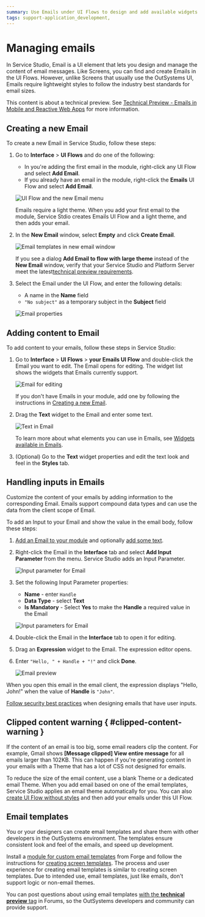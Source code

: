 ```yaml
---
summary: Use Emails under UI Flows to design and add available widgets. Add data to emails with the input parameters.
tags: support-application_development,
---
```


# Managing emails

In Service Studio, Email is a UI element that lets you design and manage the content of email messages. Like Screens, you can find and create Emails in the UI Flows. However, unlike Screens that usually use the OutSystems UI, Emails require lightweight styles to follow the industry best standards for email sizes.

<div class="info" markdown="1">

This content is about a technical preview. See [Technical Preview - Emails in Mobile and Reactive Web Apps](intro.md) for more information.

</div>

## Creating a new Email

To create a new Email in Service Studio, follow these steps:
 
1. Go to **Interface** > **UI Flows** and do one of the following:

    * In you're adding the first email in the module, right-click any UI Flow and select **Add Email**.
    * If you already have an email in the module, right-click the **Emails** UI Flow and select **Add Email**.

    ![UI Flow and the new Email menu](images/add-email-ui-flow-ss.png?width=410)

    <div class="info" markdown="1">

    Emails require a light theme. When you add your first email to the module, Service Stdio creates Emails UI Flow and a light theme, and then adds your email.

    </div>

1. In the **New Email** window, select **Empty** and click **Create Email**.

    ![Email templates in new email window](images/new-email-window-ss.png?width=700)

    If you see a dialog **Add Email to flow with large theme** instead of the **New Email** window, verify that your Service Studio and Platform Server meet the latest[technical preview requirements](intro.md#prerequisites). 

1. Select the Email under the UI Flow, and enter the following details:

    * A name in the **Name** field
    * `"No subject"` as a temporary subject in the **Subject** field

    ![Email properties](images/email-properties.png?width=310)

## Adding content to Email

To add content to your emails, follow these steps in Service Studio:

1. Go to **Interface** > **UI Flows** > **your Emails UI Flow** and double-click the Email you want to edit. The Email opens for editing. The widget list shows the widgets that Emails currently support.
    
    ![Email for editing](images/edit-email-open-ss.png?width=810)

    <div class="info" markdown="1">

    If you don't have Emails in your module, add one by following the instructions in [Creating a new Email](#creating-a-new-email).

    </div>

1. Drag the **Text** widget to the Email and enter some text.

    ![Text in Email](images/edit-email-add-text.png?width=810)

    <div class="info" markdown="1">

    To learn more about what elements you can use in Emails, see [Widgets available in Emails](widgets.md#widgets-available-in-emails). 

    </div>

1. (Optional) Go to the **Text** widget properties and edit the text look and feel in the **Styles** tab.

## Handling inputs in Emails

Customize the content of your emails by adding information to the corresponding Email. Emails support compound data types and can use the data from the client scope of Email.

To add an Input to your Email and show the value in the email body, follow these steps:

1. [Add an Email to your module](#creating-a-new-email) and optionally [add some text](#adding-content-to-email).

1. Right-click the Email in the **Interface** tab and select **Add Input Parameter** from the menu. Service Studio adds an Input Parameter.

    ![Input parameter for Email](images/adding-input-param-emai-ss.png?width=410)

1. Set the following Input Parameter properties:

    * **Name** - enter `Handle`
    * **Data Type** - select **Text**
    * **Is Mandatory** - Select **Yes** to make the **Handle** a required value in the Email

    ![Input parameters for Email](images/inputs-for-emails-ss.png?width=280)

1. Double-click the Email in the **Interface** tab to open it for editing.

1. Drag an **Expression** widget to the Email. The expression editor opens.

1. Enter `"Hello, " + Handle + "!"` and click **Done**.

    ![Email preview](images/expression-preview-ss.png?width=500)


When you open this email in the email client, the expression displays "Hello, John!" when the value of **Handle** is `"John"`.


<div class="warning" markdown="1">

[Follow security best practices](https://success.outsystems.com/Documentation/Best_Practices/Security/Reactive_web_security_best_practices) when designing emails that have user inputs.

</div>

## Clipped content warning { #clipped-content-warning }

If the content of an email is too big, some email readers clip the content. For example, Gmail shows **[Message clipped] View entire message** for all emails larger than 102KB. This can happen if you're generating content in your emails with a Theme that has a lot of CSS not designed for emails.

To reduce the size of the email content, use a blank Theme or a dedicated email Theme. When you add email based on one of the email templates, Service Studio applies an email theme automatically for you. You can also [create UI Flow without styles](../../ui/navigation/ui-flow.md#creating-ui-flow-without-styles) and then add your emails under this UI Flow. 


## Email templates

You or your designers can create email templates and share them with other developers in the OutSystems environment. The templates ensure consistent look and feel of the emails, and speed up development.

Install a [module for custom email templates]() from Forge and follow the instructions for [creating screen templates](../ui/../../ui/screen-templates-create/intro.md). The process and user experience for creating email templates is similar to creating screen templates. Due to intended use, email templates, just like emails, don't support logic or non-email themes.

You can post questions about using email templates [with the **technical preview** tag](https://www.outsystems.com/forums/tag/6875/technical-preview/) in Forums, so the OutSystems developers and community can provide support.